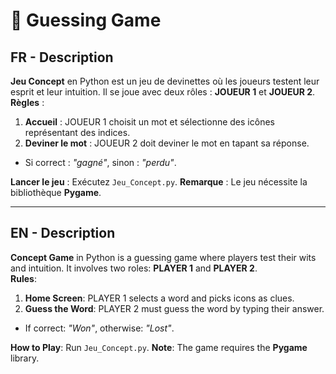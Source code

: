 # 🔎 Guessing Game

##  FR - Description
**Jeu Concept** en Python est un jeu de devinettes où les joueurs testent leur esprit et leur intuition. Il se joue avec deux rôles : **JOUEUR 1** et **JOUEUR 2**.  
 **Règles** :  
1. **Accueil** : JOUEUR 1 choisit un mot et sélectionne des icônes représentant des indices.  
2. **Deviner le mot** : JOUEUR 2 doit deviner le mot en tapant sa réponse.  
- Si correct : *"gagné"*, sinon : *"perdu"*.

**Lancer le jeu** : Exécutez `Jeu_Concept.py`.
**Remarque** : Le jeu nécessite la bibliothèque **Pygame**. 

---

##  EN - Description
**Concept Game** in Python is a guessing game where players test their wits and intuition. It involves two roles: **PLAYER 1** and **PLAYER 2**.  
 **Rules**:  
1. **Home Screen**: PLAYER 1 selects a word and picks icons as clues.  
2. **Guess the Word**: PLAYER 2 must guess the word by typing their answer.  
- If correct: *"Won"*, otherwise: *"Lost"*.

**How to Play**: Run `Jeu_Concept.py`.
**Note**: The game requires the **Pygame** library.
